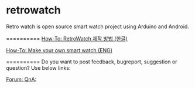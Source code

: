 retrowatch
==========

Retro watch is open source smart watch project using Arduino and Android.



==========
[How-To: RetroWatch 제작 방법 (한글)](https://github.com/godstale/retrowatch/wiki/%5BHow-To%5D-RetroWatch-%EC%A0%9C%EC%9E%91-%EB%B0%A9%EB%B2%95)

[How-To: Make your own smart watch (ENG)](https://github.com/godstale/retrowatch/wiki/How-To:-Make-your-own-smart-watch)


==========
Do you want to post feedback, bugreport, suggestion or question?
Use below links:

[Forum: ](http://www.hardcopyworld.com/ngine/index.php/board/free-board)
[QnA: ](http://www.hardcopyworld.com/ngine/index.php/board/qna)

